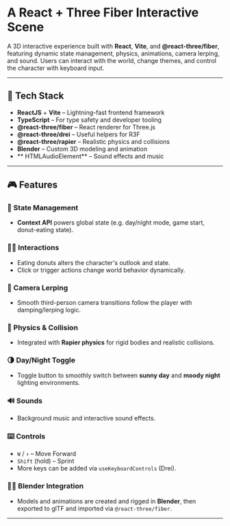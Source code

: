 #  A React + Three Fiber Interactive Scene

A 3D interactive experience built with **React**, **Vite**, and **@react-three/fiber**, featuring dynamic state management, physics, animations, camera lerping, and sound. Users can interact with the world, change themes, and control the character with keyboard input.

---

## 🚀 Tech Stack

- **ReactJS** + **Vite** – Lightning-fast frontend framework
- **TypeScript** – For type safety and developer tooling
- **@react-three/fiber** – React renderer for Three.js
- **@react-three/drei** – Useful helpers for R3F
- **@react-three/rapier** – Realistic physics and collisions
- **Blender** – Custom 3D modeling and animation
- ** HTMLAudioElement** – Sound effects and music
---

## 🎮 Features

### 🧠 State Management
- **Context API** powers global state (e.g. day/night mode, game start, donut-eating state).

### 🧑‍💻 Interactions
- Eating donuts alters the character's outlook and state.
- Click or trigger actions change world behavior dynamically.

### 🎥 Camera Lerping
- Smooth third-person camera transitions follow the player with damping/lerping logic.

### 🧱 Physics & Collision
- Integrated with **Rapier physics** for rigid bodies and realistic collisions.

### 🌗 Day/Night Toggle
- Toggle button to smoothly switch between **sunny day** and **moody night** lighting environments.

### 🔊 Sounds
- Background music and interactive sound effects.

### ⌨️ Controls
- `W` / `↑` – Move Forward  
- `Shift` (hold) – Sprint  
- More keys can be added via `useKeyboardControls` (Drei).

### 🧑‍🎨 Blender Integration
- Models and animations are created and rigged in **Blender**, then exported to glTF and imported via `@react-three/fiber`.

---


